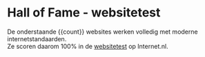 # Hall of Fame - websitetest
De onderstaande {{count}} websites werken volledig met moderne internetstandaarden.   
Ze scoren daarom 100% in de [websitetest](/test-site/) op Internet.nl.
